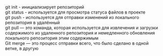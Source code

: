 git init - инициализирует репозиторий  
git status - используется для просмотра статуса файлов в проекте  
git push - используется для отправки изменений из локального репозитория в  удалённый  
git pull — это команда, которая используется для извлечения и загрузки содержимого из удаленного репозитория и немедленного обновления локального репозитория этим содержимым  
Git merge — это процесс отправки всего, что было сделано в одной ветке, в другую  
